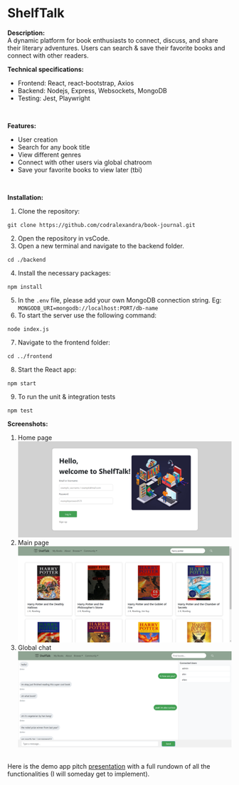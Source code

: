 # ShelfTalk
**Description:** 
<br />
A dynamic platform for book enthusiasts to connect, discuss, and share their literary adventures. Users can search & save their favorite books and connect with other readers.<br />

**Technical specifications:**
<br />
<ul>
  <li>Frontend: React, react-bootstrap, Axios</li>
  <li>Backend: Nodejs, Express, Websockets, MongoDB</li>
  <li>Testing: Jest, Playwright</li>
</ul>
<br /> 

**Features:**
<br />
<ul>
  <li>User creation</li>
  <li>Search for any book title</li>
  <li>View different genres</li>
  <li>Connect with other users via global chatroom</li>
  <li>Save your favorite books to view later (tbi)</li>
</ul>
<br /> 

**Installation:**
<br />
1. Clone the repository:
```
git clone https://github.com/codralexandra/book-journal.git
```
2. Open the repository in vsCode. <br />
3. Open a new terminal and navigate to the backend folder.
```
cd ./backend
```
4. Install the necessary packages:
```
npm install
```
5. In the `.env` file, please add your own MongoDB connection string. Eg: `MONGODB_URI=mongodb://localhost:PORT/db-name`<br />
6. To start the server use the following command:
```
node index.js
```
7. Navigate to the frontend folder:
```
cd ../frontend
```
8. Start the React app:
```
npm start
```
9. To run the unit & integration tests
```
npm test
```

**Screenshots:**
1. Home page <br/>
![Home page](/screenshots/home-page.png)
2. Main page <br />
![Main page](/screenshots/main-page.png)
4. Global chat <br />
![Global chat](/screenshots/chat-room.png)

<br />
Here is the demo app pitch <a href="https://www.canva.com/design/DAGZNq5ytaw/tb4IvFt8mC917Up46YKNkQ/edit?utm_content=DAGZNq5ytaw&utm_campaign=designshare&utm_medium=link2&utm_source=sharebutton">presentation</a> with a full rundown of all the functionalities (I will someday get to implement). 
